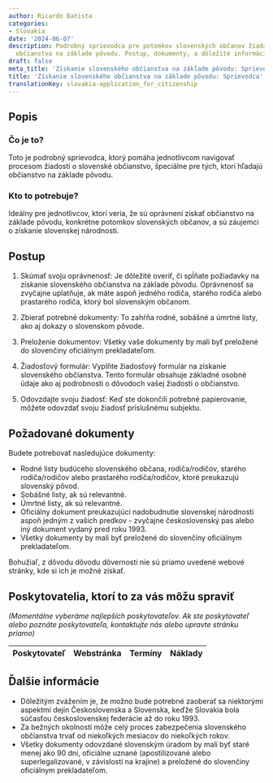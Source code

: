```yaml
---
author: Ricardo Batista
categories:
- Slovakia
date: '2024-06-07'
description: Podrobný sprievodca pre potomkov slovenských občanov žiadajúcich o slovenské
  občianstvo na základe pôvodu. Postup, dokumenty, a dôležité informácie.
draft: false
meta_title: 'Získanie slovenského občianstva na základe pôvodu: Sprievodca'
title: 'Získanie slovenského občianstva na základe pôvodu: Sprievodca'
translationKey: slovakia-application_for_citizenship
---
```



## Popis
### Čo je to?
Toto je podrobný sprievodca, ktorý pomáha jednotlivcom navigovať procesom žiadosti o slovenské občianstvo, špeciálne pre tých, ktorí hľadajú občianstvo na základe pôvodu.

### Kto to potrebuje?
Ideálny pre jednotlivcov, ktorí veria, že sú oprávnení získať občianstvo na základe pôvodu, konkrétne potomkov slovenských občanov, a sú záujemci o získanie slovenskej národnosti.

## Postup
1. Skúmať svoju oprávnenosť: Je dôležité overiť, či spĺňate požiadavky na získanie slovenského občianstva na základe pôvodu. Oprávnenosť sa zvyčajne uplatňuje, ak máte aspoň jedného rodiča, starého rodiča alebo prastarého rodiča, ktorý bol slovenským občanom.

2. Zbierať potrebné dokumenty: To zahŕňa rodné, sobášné a úmrtné listy, ako aj dokazy o slovenskom pôvode.

3. Preloženie dokumentov: Všetky vaše dokumenty by mali byť preložené do slovenčiny oficiálnym prekladateľom.

4. Žiadosťový formulár: Vyplňte žiadosťový formulár na získanie slovenského občianstva. Tento formulár obsahuje základné osobné údaje ako aj podrobnosti o dôvodoch vašej žiadosti o občianstvo.

5. Odovzdajte svoju žiadosť: Keď ste dokončili potrebné papierovanie, môžete odovzdať svoju žiadosť príslušnému subjektu.

## Požadované dokumenty
Budete potrebovať nasledujúce dokumenty:

- Rodné listy budúceho slovenského občana, rodiča/rodičov, starého rodiča/rodičov alebo prastarého rodiča/rodičov, ktoré preukazujú slovenský pôvod.
- Sobášné listy, ak sú relevantné.
- Úmrtné listy, ak sú relevantné.
- Oficiálny dokument preukazujúci nadobudnutie slovenskej národnosti aspoň jedným z vašich predkov - zvyčajne československý pas alebo iný dokument vydaný pred roku 1993.
- Všetky dokumenty by mali byť preložené do slovenčiny oficiálnym prekladateľom.

Bohužiaľ, z dôvodu dôvodu dôvernosti nie sú priamo uvedené webové stránky, kde si ich je možné získať.

## Poskytovatelia, ktorí to za vás môžu spraviť

_(Momentálne vyberáme najlepších poskytovateľov. Ak ste poskytovateľ alebo poznáte poskytovateľa, kontaktujte nás alebo upravte stránku priamo)_

| Poskytovateľ    |     Webstránka  |     Termíny      |       Náklady    |
| --------------- | --------------- |  :-------------: | :-------------: |

## Ďalšie informácie
- Dôležitým zvážením je, že možno bude potrebné zaoberať sa niektorými aspektmi dejín Československa a Slovenska, keďže Slovakia bola súčasťou československej federácie až do roku 1993.
- Za bežných okolností môže celý proces zabezpečenia slovenského občianstva trvať od niekoľkých mesiacov do niekoľkých rokov.
- Všetky dokumenty odovzdané slovenským úradom by mali byť staré menej ako 90 dní, oficiálne uznané (apostilizované alebo superlegalizované, v závislosti na krajine) a preložené do slovenčiny oficiálnym prekladateľom.